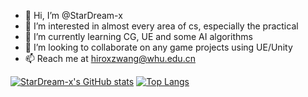 - 👋 Hi, I’m @StarDream-x
- 👀 I’m interested in almost every area of cs, especially the practical
- 🌱 I’m currently learning CG, UE and some AI algorithms
- 💞️ I’m looking to collaborate on any game projects using UE/Unity
- 📫 Reach me at hiroxzwang@whu.edu.cn

[![StarDream-x's GitHub stats](https://github-readme-stats.vercel.app/api?username=StarDream-x&show_icons=true&theme=panda)](https://github.com/anuraghazra/github-readme-stats)
[![Top Langs](https://github-readme-stats.vercel.app/api/top-langs/?username=StarDream-x&layout=compact&hide=html,css,javascript&theme=panda)](https://github.com/anuraghazra/github-readme-stats)

<!---
StarDream-x/StarDream-x is a ✨ special ✨ repository because its `README.md` (this file) appears on your GitHub profile.
You can click the Preview link to take a look at your changes.
--->
